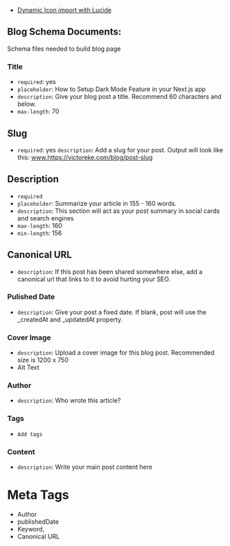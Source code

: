 - [Dynamic Icon import with Lucide][dynamic-imports]

<!-- Links -->

[dynamic-imports]: https://lucide.dev/guide/packages/lucide-react#nextjs-example

## Blog Schema Documents:

Schema files needed to build blog page

### Title

- `required`: yes
- `placeholder`: How to Setup Dark Mode Feature in your Next.js app
- `description`: Give your blog post a title. Recommend 60 characters and below.
- `max-length`: 70

## Slug

- `required`: yes
  `description`: Add a slug for your post. Output will look like this: www.https://victoreke.com/blog/post-slug

## Description

- `required`
- `placeholder`: Summarize your article in 155 - 160 words.
- `description`: This section will act as your post summary in social cards and search engines
- `max-length`: 160
- `min-length`: 156

## Canonical URL

- `description`: If this post has been shared somewhere else, add a canonical url that links to it to avoid hurting your SEO.

### Pulished Date

- `description`: Give your post a fixed date. If blank, post will use the \_createdAt and \_updatedAt property.

### Cover Image

- `description`: Upload a cover image for this blog post. Recommended size is 1200 x 750
- Alt Text

### Author

- `description`: Who wrote this article?

### Tags

- `Add tags `

### Content

- `description`: Write your main post content here

# Meta Tags

- Author
- publishedDate
- Keyword,
- Canonical URL
